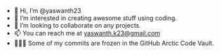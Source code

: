 - 👋 Hi, I’m @yaswanth23
- 👀 I’m interested in creating awesome stuff using coding.
- 💞️ I’m looking to collaborate on any projects.
- 📫 You can reach me at yaswanth.k23@gmail.com
- 🧑🏻‍💻 Some of my commits are frozen in the GitHub Arctic Code Vault.

<!---
yaswanth23/yaswanth23 is a ✨ special ✨ repository because its `README.md` (this file) appears on your GitHub profile.
You can click the Preview link to take a look at your changes.
--->
